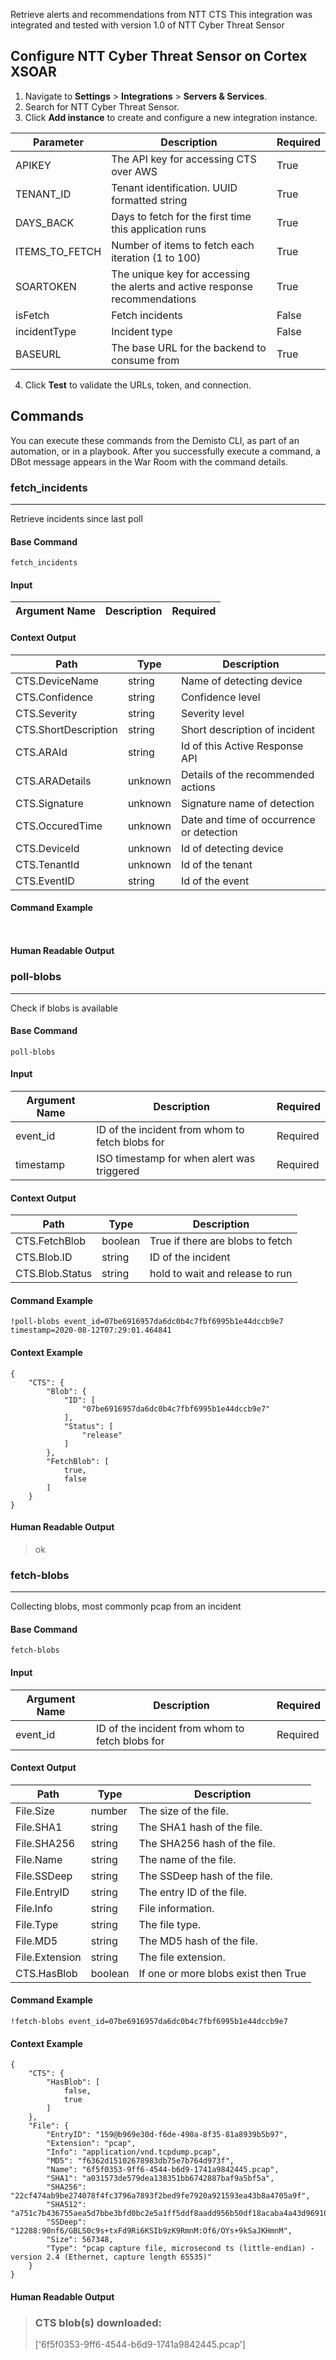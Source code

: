 Retrieve alerts and recommendations from NTT CTS
This integration was integrated and tested with version 1.0 of NTT Cyber Threat Sensor
## Configure NTT Cyber Threat Sensor on Cortex XSOAR

1. Navigate to **Settings** > **Integrations** > **Servers & Services**.
2. Search for NTT Cyber Threat Sensor.
3. Click **Add instance** to create and configure a new integration instance.

| **Parameter** | **Description** | **Required** |
| --- | --- | --- |
| APIKEY | The API key for accessing CTS over AWS  | True |
| TENANT_ID | Tenant identification. UUID formatted string | True |
| DAYS_BACK | Days to fetch for the first time this application runs | True |
| ITEMS_TO_FETCH | Number of items to fetch each iteration \(1 to 100\) | True |
| SOARTOKEN | The unique key for accessing the alerts and active response recommendations | True |
| isFetch | Fetch incidents | False |
| incidentType | Incident type | False |
| BASEURL | The base URL for the backend to consume from | True |

4. Click **Test** to validate the URLs, token, and connection.
## Commands
You can execute these commands from the Demisto CLI, as part of an automation, or in a playbook.
After you successfully execute a command, a DBot message appears in the War Room with the command details.
### fetch_incidents
***
Retrieve incidents since last poll


#### Base Command

`fetch_incidents`
#### Input

| **Argument Name** | **Description** | **Required** |
| --- | --- | --- |


#### Context Output

| **Path** | **Type** | **Description** |
| --- | --- | --- |
| CTS.DeviceName | string | Name of detecting device | 
| CTS.Confidence | string | Confidence level | 
| CTS.Severity | string | Severity level | 
| CTS.ShortDescription | string | Short description of incident | 
| CTS.ARAId | string | Id of this Active Response API | 
| CTS.ARADetails | unknown | Details of the recommended actions | 
| CTS.Signature | unknown | Signature name of detection | 
| CTS.OccuredTime | unknown | Date and time of occurrence or detection | 
| CTS.DeviceId | unknown | Id of detecting device | 
| CTS.TenantId | unknown | Id of the tenant | 
| CTS.EventID | string | Id of the event | 


#### Command Example
``` ```

#### Human Readable Output



### poll-blobs
***
Check if blobs is available


#### Base Command

`poll-blobs`
#### Input

| **Argument Name** | **Description** | **Required** |
| --- | --- | --- |
| event_id | ID of the incident from whom to fetch blobs for | Required | 
| timestamp | ISO timestamp for when alert was triggered | Required | 


#### Context Output

| **Path** | **Type** | **Description** |
| --- | --- | --- |
| CTS.FetchBlob | boolean | True if there are blobs to fetch | 
| CTS.Blob.ID | string | ID of the incident | 
| CTS.Blob.Status | string | hold to wait and release to run | 


#### Command Example
```!poll-blobs event_id=07be6916957da6dc0b4c7fbf6995b1e44dccb9e7 timestamp=2020-08-12T07:29:01.464841```

#### Context Example
```
{
    "CTS": {
        "Blob": {
            "ID": [
                "07be6916957da6dc0b4c7fbf6995b1e44dccb9e7"
            ],
            "Status": [
                "release"
            ]
        },
        "FetchBlob": [
            true,
            false
        ]
    }
}
```

#### Human Readable Output

>ok

### fetch-blobs
***
Collecting blobs, most commonly pcap from an incident


#### Base Command

`fetch-blobs`
#### Input

| **Argument Name** | **Description** | **Required** |
| --- | --- | --- |
| event_id | ID of the incident from whom to fetch blobs for | Required | 


#### Context Output

| **Path** | **Type** | **Description** |
| --- | --- | --- |
| File.Size | number | The size of the file. | 
| File.SHA1 | string | The SHA1 hash of the file. | 
| File.SHA256 | string | The SHA256 hash of the file. | 
| File.Name | string | The name of the file. | 
| File.SSDeep | string | The SSDeep hash of the file. | 
| File.EntryID | string | The entry ID of the file. | 
| File.Info | string | File information. | 
| File.Type | string | The file type. | 
| File.MD5 | string | The MD5 hash of the file. | 
| File.Extension | string | The file extension. | 
| CTS.HasBlob | boolean | If one or more blobs exist then True | 


#### Command Example
```!fetch-blobs event_id=07be6916957da6dc0b4c7fbf6995b1e44dccb9e7```

#### Context Example
```
{
    "CTS": {
        "HasBlob": [
            false,
            true
        ]
    },
    "File": {
        "EntryID": "159@b969e30d-f6de-490a-8f35-81a8939b5b97",
        "Extension": "pcap",
        "Info": "application/vnd.tcpdump.pcap",
        "MD5": "f6362d15102678983db75e7b764d973f",
        "Name": "6f5f0353-9ff6-4544-b6d9-1741a9842445.pcap",
        "SHA1": "a031573de579dea138351bb6742887baf9a5bf5a",
        "SHA256": "22cf474ab9be274078f4fc3796a7893f2bed9fe7920a921593ea43b8a4705a9f",
        "SHA512": "a751c7b436755aea5d7bbe3bfd0bc2e5a1ff5ddf8aadd956b50df18acaba4a43d969105bf9d28b66f8d2f9dcd1add1c0f73a5c9e6ccb01f0e34924f52acebee8",
        "SSDeep": "12288:90nf6/GBLS0c9s+txFd9Ri6KSIb9zK9RmnM:Of6/OYs+9kSaJKHmnM",
        "Size": 567348,
        "Type": "pcap capture file, microsecond ts (little-endian) - version 2.4 (Ethernet, capture length 65535)"
    }
}
```

#### Human Readable Output

>### CTS blob(s) downloaded:
>['6f5f0353-9ff6-4544-b6d9-1741a9842445.pcap']
